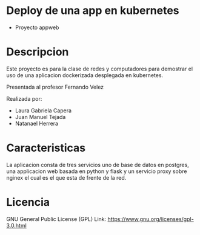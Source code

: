 # Deploy de una app en kubernetes
- Proyecto appweb

# Descripcion
Este proyecto es para la clase de redes y computadores para demostrar el uso de una aplicacion dockerizada desplegada en kubernetes. 

Presentada al profesor Fernando Velez

Realizada por:

- Laura Gabriela Capera
- Juan Manuel Tejada
- Natanael Herrera

# Caracteristicas
La aplicacion consta de tres servicios uno de base de datos en postgres, una applicacion web basada en python y flask y un servicio
proxy sobre nginex el cual es el que esta de frente de la red.

# Licencia
GNU General Public License (GPL)
Link: https://www.gnu.org/licenses/gpl-3.0.html


